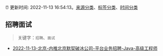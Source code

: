 :alarm_clock: 更新时间: 2022-11-13 16:54:13。[来源分类](../README.md)、[标签分类](../TAGS.md)、[时间分类](../TIMELINE.md)

## 招聘面试


> 关键字：`招聘`、`面试`



- [2022-11-13-北京-内推北京默契破冰公司-平台业务招聘-Java-高级工程师](https://www.v2ex.com/t/894962) 